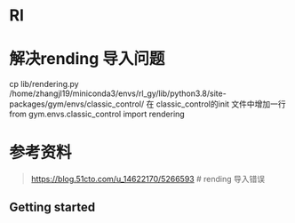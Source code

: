 # Rl

# 解决rending 导入问题
cp lib/rendering.py /home/zhangjl19/miniconda3/envs/rl_gy/lib/python3.8/site-packages/gym/envs/classic_control/
在 classic_control的init 文件中增加一行 from gym.envs.classic_control import rendering

# 参考资料
> https://blog.51cto.com/u_14622170/5266593 # rending 导入错误


## Getting started